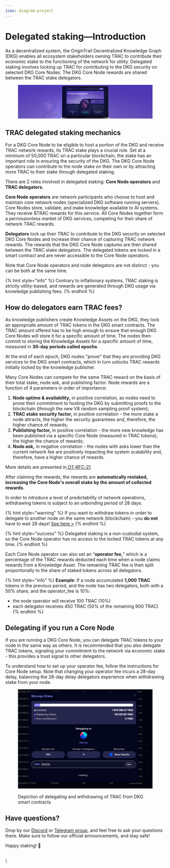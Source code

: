 ```yaml
---
icon: diagram-project
---
```


# Delegated staking—Introduction

As a decentralized system, the OriginTrail Decentralized Knowledge Graph (DKG) enables all ecosystem stakeholders owning TRAC to contribute their economic stake to the functioning of the network for utility. Delegated staking involves locking up TRAC for contributing to the DKG security on selected DKG Core Nodes. The DKG Core Node rewards are shared between the TRAC stake delegators.

<figure><img src="../../.gitbook/assets/Staking updates.png" alt=""><figcaption></figcaption></figure>

## TRAC delegated staking mechanics

For a DKG Core Node to be eligible to host a portion of the DKG and receive TRAC network rewards, its TRAC stake plays a crucial role. Set at a minimum of 50,000 TRAC on a particular blockchain, the stake has an important role in ensuring the security of the DKG. The DKG Core Node operators can contribute to the node stake on their own or by attracting more TRAC to their stake through delegated staking.&#x20;

There are 2 roles involved in delegated staking: **Core Node operators** and **TRAC delegators.**

**Core Node operators** are network participants who choose to host and maintain core network nodes (specialized DKG software running servers). Core Nodes store, validate, and make knowledge available to AI systems. They receive $TRAC rewards for this service. All Core Nodes together form a permissionless market of DKG services, competing for their share of network TRAC rewards.

**Delegators** lock up their TRAC to contribute to the DKG security on selected DKG Core Nodes and increase their chance of capturing TRAC network rewards. The rewards that the DKG Core Node captures are then shared between the TRAC stake delegators. The delegated tokens are locked in a smart contract and are never accessible to the Core Node operators.

Note that Core Node operators and node delegators are not distinct - you can be both at the same time.

{% hint style="info" %}
Contrary to inflationary systems, TRAC staking is strictly utility-based, and rewards are generated through DKG usage via knowledge publishing fees.
{% endhint %}

## How do delegators earn TRAC fees?

As knowledge publishers create Knowledge Assets on the DKG, they lock an appropriate amount of TRAC tokens in the DKG smart contracts. The TRAC amount offered has to be high enough to ensure that enough DKG Core Nodes will store it for a specific amount of time. The nodes then commit to storing the Knowledge Assets for a specific amount of time, measured in **30-day periods called epochs**.

At the end of each epoch, DKG nodes "prove" that they are providing DKG services to the DKG smart contracts, which in turn unlocks TRAC rewards initially locked by the knowledge publisher.&#x20;

Many Core Nodes can compete for the same TRAC reward on the basis of their total stake, node ask, and publishing factor. Node rewards are a function of 4 parameters in order of importance:

1. **Node uptime & availability,** in positive correlation, as nodes need to prove their commitment to hosting the DKG by submitting proofs to the blockchain (through the new V8 random sampling proof system);
2. **TRAC stake security factor,** in positive correlation - the more stake a node attracts, the higher the security guarantees and, therefore, the higher chance of rewards;
3. **Publishing factor,** in positive correlation - the more new knowledge has been published via a specific Core Node (measured in TRAC tokens), the higher the chance of rewards;
4. **Node ask,** in negative correlation - the nodes with asks lower than the current network fee are positively impacting the system scalability and, therefore, have a higher chance of rewards.

More details are presented in[ OT-RFC-21](https://github.com/OriginTrail/OT-RFC-repository/blob/main/RFCs/OT-RFC-21_Collective_Neuro-Symbolic_AI/OT-RFC-21%20Collective%20Neuro-Symbolic%20AI.pdf)

After claiming the rewards, the rewards are **automatically restaked, increasing the Core Node's overall stake by the amount of collected rewards.**

In order to introduce a level of predictability of network operations, withdrawing tokens is subject to an unbonding period of 28 days.



{% hint style="warning" %}
If you want to withdraw tokens in order to delegate to another node on the same network (blockchain) - you **do not** have to wait 28 days! [See here >](redelegating-stake.md)&#x20;
{% endhint %}

{% hint style="success" %}
Delegated staking is a non-custodial system, so the Core Node operator has no access to the locked TRAC tokens at any time.
{% endhint %}



Each Core Node operator can also set an “**operator fee,**” which is a percentage of the TRAC rewards deducted each time when a node claims rewards from a Knowledge Asset. The remaining TRAC fee is then split proportionally to the share of staked tokens across all delegators.

{% hint style="info" %}
**Example**: If a node accumulated **1,000 TRAC** tokens in the previous period, and the node has two delegators, both with a 50% share, and the operator\_fee is 10%:

* the node operator will receive 100 TRAC (10%)
* each delegator receives 450 TRAC (50% of the remaining 900 TRAC)
{% endhint %}

## Delegating if you run a Core Node

If you are running a DKG Core Node, you can delegate TRAC tokens to your node in the same way as others. It is recommended that you also delegate TRAC tokens, signaling your commitment to the network via economic stake - this provides a trust signal to other delegators.

To understand how to set up your operator fee, follow the instructions for Core Node setup. Note that changing your operator fee incurs a 28-day delay, balancing the 28-day delay delegators experience when withdrawing stake from your node.

<figure><img src="../../.gitbook/assets/image.png" alt=""><figcaption><p>Depiction of delegating and withdrawing of TRAC from DKG smart contracts</p></figcaption></figure>

## **Have questions?**

Drop by our [Discord](https://discord.com/invite/xCaY7hvNwD) or [Telegram group](https://t.me/origintrail), and feel free to ask your questions there. Make sure to follow our official announcements, and stay safe!

Happy staking! 🚀

\
\
